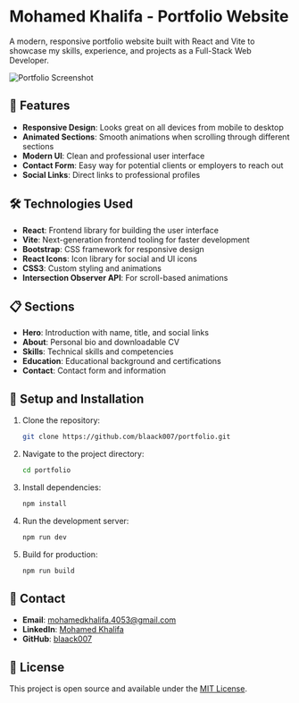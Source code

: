 # Mohamed Khalifa - Portfolio Website

A modern, responsive portfolio website built with React and Vite to showcase my skills, experience, and projects as a Full-Stack Web Developer.

![Portfolio Screenshot](screenshot.png)

## 🚀 Features

- **Responsive Design**: Looks great on all devices from mobile to desktop
- **Animated Sections**: Smooth animations when scrolling through different sections
- **Modern UI**: Clean and professional user interface
- **Contact Form**: Easy way for potential clients or employers to reach out
- **Social Links**: Direct links to professional profiles

## 🛠️ Technologies Used

- **React**: Frontend library for building the user interface
- **Vite**: Next-generation frontend tooling for faster development
- **Bootstrap**: CSS framework for responsive design
- **React Icons**: Icon library for social and UI icons
- **CSS3**: Custom styling and animations
- **Intersection Observer API**: For scroll-based animations

## 📋 Sections

- **Hero**: Introduction with name, title, and social links
- **About**: Personal bio and downloadable CV
- **Skills**: Technical skills and competencies
- **Education**: Educational background and certifications
- **Contact**: Contact form and information

## 🔧 Setup and Installation

1. Clone the repository:
   ```bash
   git clone https://github.com/blaack007/portfolio.git
   ```

2. Navigate to the project directory:
   ```bash
   cd portfolio
   ```

3. Install dependencies:
   ```bash
   npm install
   ```

4. Run the development server:
   ```bash
   npm run dev
   ```

5. Build for production:
   ```bash
   npm run build
   ```

## 📱 Contact

- **Email**: mohamedkhalifa.4053@gmail.com
- **LinkedIn**: [Mohamed Khalifa](https://www.linkedin.com/in/mohamed-khalifa-656420269)
- **GitHub**: [blaack007](https://github.com/blaack007)

## 📄 License

This project is open source and available under the [MIT License](LICENSE).

